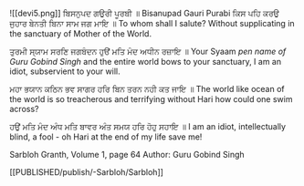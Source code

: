 ![[devi5.png]]
ਬਿਸਨੁਪਦ ਗਉਰੀ ਪੂਰਬੀ ॥ Bisanupad Gauri Purabi 
ਕਿਸ ਪਹਿ ਕਰਉ ਜੁਹਾਰ ਬੇਨਤੀ ਬਿਨਾ ਸਾਮ ਜਗ ਮਾਇ ॥
To whom shall I salute? Without supplicating in the sanctuary of Mother of the World. 

ਤੁਰਮੀ ਸ੍ਯਾਮ ਸਰਣਿ ਜਗਬੰਦਨ ਹੁੳਂ ਮਤਿ ਮੰਦ ਅਧੀਨ ਰਜ਼ਾਇ ॥
Your Syaam *pen name of Guru Gobind Singh* and the entire world bows to your sanctuary, I am an idiot, subservient to your will. 

ਮਹਾ ਭਯਾਨ ਕਠਿਨ ਭਵ ਸਾਗਰ ਹਰਿ ਬਿਨ ਤਰਨ ਨਹੀ ਕਤ ਜਾਇ ॥ 
The world like ocean of the world is so treacherous and terrifying without Hari how could one swim across? 

ਹਉਂ ਮਤਿ ਮੰਦ ਅੰਧ ਮਤਿ ਬਾਵਰ ਅੰਤ ਸਮਯ ਹਰਿ ਹੋਹੁ ਸਹਾਇ ॥
I am an idiot, intellectually blind, a fool - oh Hari at the end of my life save me! 

Sarbloh Granth, Volume 1, page 64
Author: Guru Gobind Singh 


[[PUBLISHED/publish/-Sarbloh/Sarbloh]]
